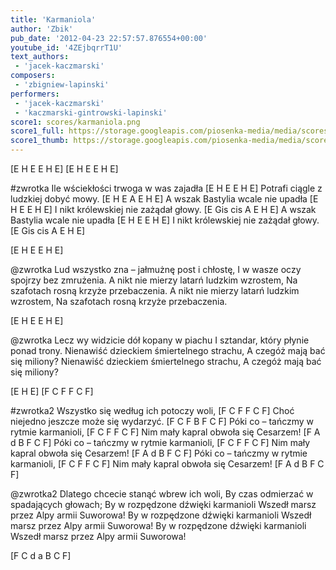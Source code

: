 ```yaml
---
title: 'Karmaniola'
author: 'Zbik'
pub_date: '2012-04-23 22:57:57.876554+00:00'
youtube_id: '4ZEjbqrrT1U'
text_authors:
 - 'jacek-kaczmarski'
composers:
 - 'zbigniew-lapinski'
performers:
 - 'jacek-kaczmarski'
 - 'kaczmarski-gintrowski-lapinski'
score1: scores/karmaniola.png
score1_full: https://storage.googleapis.com/piosenka-media/media/scores/karmaniola.png
score1_thumb: https://storage.googleapis.com/piosenka-media/media/scores/karmaniola.png.180x0_q85_upscale.jpg
---
```


[E H E  E H E]
[E H E  E H E]

#zwrotka
Ile wściekłości trwoga w was zajadła [E H E E H E]
Potrafi ciągle z ludzkiej dobyć mowy. [E H E A E H E]
A wszak Bastylia wcale nie upadła [E H E E H E]
I nikt królewskiej nie zażądał głowy. [E Gis cis A E H E]
A wszak Bastylia wcale nie upadła [E H E E H E]
I nikt królewskiej nie zażądał głowy. [E Gis cis A E H E]

[E H E  E H E]

@zwrotka
Lud wszystko zna – jałmużnę post i chłostę,
I w wasze oczy spojrzy bez zmrużenia.
A nikt nie mierzy latarń ludzkim wzrostem,
Na szafotach rosną krzyże przebaczenia.
A nikt nie mierzy latarń ludzkim wzrostem,
Na szafotach rosną krzyże przebaczenia.

[E H E  E H E]

@zwrotka
Lecz wy widzicie dół kopany w piachu
I sztandar, który płynie ponad trony.
Nienawiść dzieckiem śmiertelnego strachu,
A czegóż mają bać się miliony?
Nienawiść dzieckiem śmiertelnego strachu,
A czegóż mają bać się miliony?

[E H E]
[F C F  F C F]

#zwrotka2
Wszystko się według ich potoczy woli, [F C F F C F]
Choć niejedno jeszcze może się wydarzyć. [F C F B F C F]
Póki co – tańczmy w rytmie karmanioli, [F C F F C F]
Nim mały kapral obwoła się Cesarzem! [F A d B F C F]
Póki co – tańczmy w rytmie karmanioli, [F C F F C F]
Nim mały kapral obwoła się Cesarzem!  [F A d B F C F]
Póki co – tańczmy w rytmie karmanioli, [F C F F C F]
Nim mały kapral obwoła się Cesarzem!  [F A d B F C F]

@zwrotka2
Dlatego chcecie stanąć wbrew ich woli,
By czas odmierzać w spadających głowach;
By w rozpędzone dźwięki karmanioli
Wszedł marsz przez Alpy armii Suworowa!
By w rozpędzone dźwięki karmanioli
Wszedł marsz przez Alpy armii Suworowa!
By w rozpędzone dźwięki karmanioli
Wszedł marsz przez Alpy armii Suworowa!

[F C d a B C F]